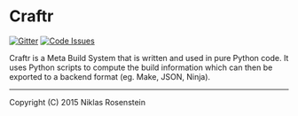 # Craftr

[![Gitter](https://badges.gitter.im/Join%20Chat.svg)](https://gitter.im/craftr-build/craftr?utm_source=badge&utm_medium=badge&utm_campaign=pr-badge)
[![Code Issues](https://www.quantifiedcode.com/api/v1/project/fcdfee657ce7446caed1141de62199af/badge.svg)](https://www.quantifiedcode.com/app/project/fcdfee657ce7446caed1141de62199af)

Craftr is a Meta Build System that is written and used in pure Python
code. It uses Python scripts to compute the build information which
can then be exported to a backend format (eg. Make, JSON, Ninja).

----------

Copyright (C) 2015 Niklas Rosenstein
